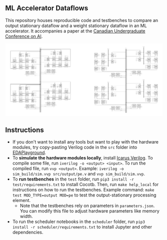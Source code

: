 ## ML Accelerator Dataflows

This repository houses reproducible code and testbenches to compare an output
stationary dataflow and a weight stationary dataflow in an ML accelerator. It
accompanies a paper at the [Canadian Undergraduate Conference on AI](https://cucai.ca/).

![The two different architectures](./preview/Overview.png)

## Instructions
- If you don't want to install any tools but want to play with the hardware modules, try copy-pasting Verilog code in the `src` folder into [EDAPlayground](https://www.edaplayground.com/).
- To **simulate the hardware modules locally**, install [Icarus Verilog](https://steveicarus.github.io/iverilog/usage/installation.html). To compile some file, run `iverilog -o <output> <input>`. To run the compiled file, run `vvp <output>`. Example: `iverilog -o sim_build/sim.vvp src/output/pe.v` and `vvp sim_build/sim.vvp`.
- To **run testbenches** in the `test` folder, run `pip3 install -r test/requirements.txt` to install Cocotb. Then, run `make help_local` for instructions on how to run the testbenches. Example command: `make test MOD_TYPE=output MOD=pe` to test the output-stationary processing element.
  - Note that the testbenches rely on parameters in `parameters.json`. You can modify this file to adjust hardware parameters like memory width.
- To run the scheduler notebooks in the `scheduler` folder, run `pip3 install -r scheduler/requirements.txt` to install Jupyter and other dependencies.